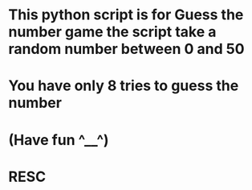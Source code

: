 # This python script is for Guess the number game the script take a random number between 0 and 50
# You have only 8 tries to guess the number 
# (Have fun ^__^)



# RESC
